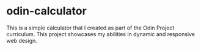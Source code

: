 # odin-calculator

This is a simple calculator that I created as part of the Odin Project curriculum. This project showcases my abilities in dynamic and responsive web design.
